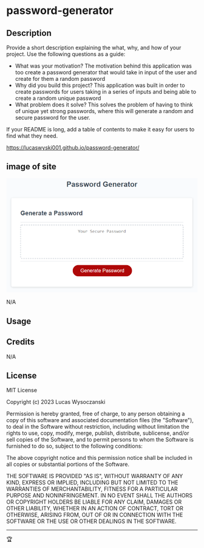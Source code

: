 # password-generator

## Description

Provide a short description explaining the what, why, and how of your project. Use the following questions as a guide:

- What was your motivation? The motivation behind this application was too create a password generator that would take in input of the user and create for them a random password
- Why did you build this project? This application was built in order to create passwords for users taking in a series of inputs and being able to create a random unique password
- What problem does it solve? This solves the problem of having to think of unique yet strong passwords, where this will generate a random and secure password for the user.


If your README is long, add a table of contents to make it easy for users to find what they need.

 https://lucaswyski001.github.io/password-generator/

 ## image of site
 ![Alt text](Assets/03-javascript-homework-demo.png)


N/A

## Usage


## Credits

N/A

## License

MIT License

Copyright (c) 2023 Lucas Wysoczanski

Permission is hereby granted, free of charge, to any person obtaining a copy
of this software and associated documentation files (the "Software"), to deal
in the Software without restriction, including without limitation the rights
to use, copy, modify, merge, publish, distribute, sublicense, and/or sell
copies of the Software, and to permit persons to whom the Software is
furnished to do so, subject to the following conditions:

The above copyright notice and this permission notice shall be included in all
copies or substantial portions of the Software.

THE SOFTWARE IS PROVIDED "AS IS", WITHOUT WARRANTY OF ANY KIND, EXPRESS OR
IMPLIED, INCLUDING BUT NOT LIMITED TO THE WARRANTIES OF MERCHANTABILITY,
FITNESS FOR A PARTICULAR PURPOSE AND NONINFRINGEMENT. IN NO EVENT SHALL THE
AUTHORS OR COPYRIGHT HOLDERS BE LIABLE FOR ANY CLAIM, DAMAGES OR OTHER
LIABILITY, WHETHER IN AN ACTION OF CONTRACT, TORT OR OTHERWISE, ARISING FROM,
OUT OF OR IN CONNECTION WITH THE SOFTWARE OR THE USE OR OTHER DEALINGS IN THE
SOFTWARE.

---

🏆